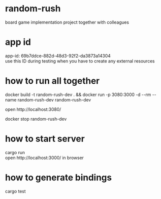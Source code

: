 # random-rush
board game implementation project together with colleagues

# app id
app-id: 69b7ddce-882d-48d3-92f2-da3873a14304 <br />
use this ID during testing when you have to create any external resources

# how to run all together
docker build -t random-rush-dev . &&
docker run -p 3080:3000 -d --rm --name random-rush-dev random-rush-dev

open http://localhost:3080/


docker stop random-rush-dev

# how to start server
cargo run <br />
open http://localhost:3000/ in browser

# how to generate bindings
cargo test
